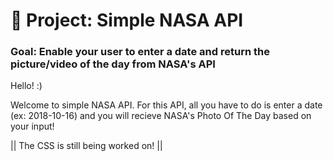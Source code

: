 # 🚀 Project: Simple NASA API

### Goal: Enable your user to enter a date and return the picture/video of the day from NASA's API

Hello! :)

Welcome to simple NASA API. For this API, all you have to do is enter a date (ex: 2018-10-16) and you will recieve NASA's Photo Of The Day based on your input! 

|| The CSS is still being worked on! || 





